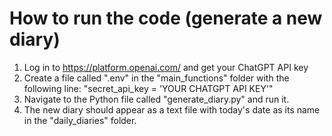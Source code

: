 # How to run the code (generate a new diary)

1) Log in to https://platform.openai.com/ and get your ChatGPT API key 
2) Create a file called ".env" in the "main_functions" folder with the following line: "secret_api_key = 'YOUR CHATGPT API KEY'"
3) Navigate to the Python file called "generate_diary.py" and run it.
4) The new diary should appear as a text file with today's date as its name in the "daily_diaries" folder.
